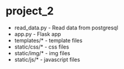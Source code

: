 # project_2

* read_data.py - Read data from postgresql
* app.py - Flask app
* templates/* - template files
* static/css/* - css files
* static/img/* - img files
* static/js/* - javascript files
